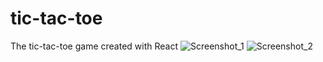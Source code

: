 # tic-tac-toe
The tic-tac-toe game created with React
![Screenshot_1](https://user-images.githubusercontent.com/78436847/216276685-680f5369-ea7b-43be-be65-dbeae594fe33.jpg)
![Screenshot_2](https://user-images.githubusercontent.com/78436847/216276702-ded32fc3-b41e-4ae5-a31d-6e4f8ea9b137.jpg)
